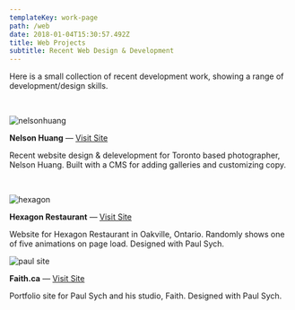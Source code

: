 ```yaml
---
templateKey: work-page
path: /web
date: 2018-01-04T15:30:57.492Z
title: Web Projects
subtitle: Recent Web Design & Development
---
```

Here is a small collection of recent development work, showing a range of development/design skills. 

</br>

![nelsonhuang](/img/nelsonhuang.png)

**Nelson Huang** — [Visit Site](http://nelshuang.com/)

Recent website design & delevelopment for Toronto based photographer, Nelson Huang. Built with a CMS for adding galleries and customizing copy. 

</br>

![hexagon](/img/hexagon.png)

**Hexagon Restaurant** — [Visit Site](http://www.hexagonrestaurant.com/)

Website for Hexagon Restaurant in Oakville, Ontario. Randomly shows one of five animations on page load. Designed with Paul Sych.



![paul site](/img/paulsite.png)

**Faith.ca** — [Visit Site](http://faith.ca/)

Portfolio site for Paul Sych and his studio, Faith. Designed with Paul Sych.

